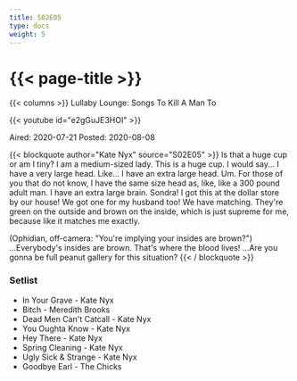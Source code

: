 ```yaml
---
title: S02E05
type: docs
weight: 5
---
```


# {{< page-title >}}

{{< columns >}}
Lullaby Lounge: Songs To Kill A Man To

{{< youtube id="e2gGuJE3HOI" >}}

Aired: 2020-07-21
Posted: 2020-08-08

{{< blockquote author="Kate Nyx" source="S02E05" >}}
Is that a huge cup or am I tiny?  I am a medium-sized lady.  This is a huge cup.  I would say...  I have a very large head.  Like...  I have an extra large head.  Um.  For those of you that do not know, I have the same size head as, like, like a 300 pound adult man.  I have an extra large brain.  Sondra!  I got this at the dollar store by our house!  We got one for my husband too!  We have matching.  They're green on the outside and brown on the inside, which is just supreme for me, because like it matches me exactly.

(Ophidian, off-camera:  "You're implying your insides are brown?")
...Everybody's insides are brown.  That's where the blood lives!  ...Are you gonna be full peanut gallery for this situation?
{{< / blockquote >}}

### Setlist
* In Your Grave - Kate Nyx
* Bitch - Meredith Brooks
* Dead Men Can't Catcall - Kate Nyx
* You Oughta Know - Kate Nyx
* Hey There - Kate Nyx
* Spring Cleaning - Kate Nyx
* Ugly Sick & Strange - Kate Nyx
* Goodbye Earl - The Chicks
